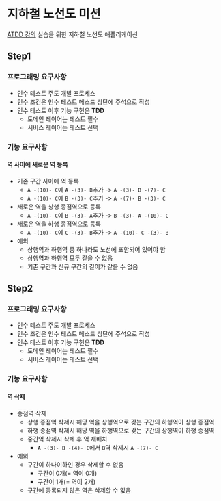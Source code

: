 # 지하철 노선도 미션
[ATDD 강의](https://edu.nextstep.camp/c/R89PYi5H) 실습을 위한 지하철 노선도 애플리케이션

## Step1
### 프로그래밍 요구사항
- 인수 테스트 주도 개발 프로세스
- 인수 조건은 인수 테스트 메소드 상단에 주석으로 작성
- 인수 테스트 이후 기능 구현은 **TDD**
    - 도메인 레이어는 테스트 필수
    - 서비스 레이어는 테스트 선택

### 기능 요구사항
#### 역 사이에 새로운 역 등록
- 기존 구간 사이에 역 등록
  - `A -(10)- C`에 `A -(3)- B`추가 -> `A -(3)- B -(7)- C`
  - `A -(10)- C`에 `B -(3)- C`추가 -> `A -(7)- B -(3)- C`
- 새로운 역을 상행 종점역으로 등록
  - `A -(10)- C`에 `B -(3)- A`추가 -> `B -(3)- A -(10)- C`
- 새로운 역을 하행 종점역으로 등록
  - `A -(10)- C`에 `C -(3)- B`추가 -> `A -(10)- C -(3)- B`
- 예외
  - 상행역과 하행역 중 하나라도 노선에 포함되어 있어야 함
  - 상행역과 하행역 모두 같을 수 없음
  - 기존 구간과 신규 구간의 길이가 같을 수 없음

## Step2
### 프로그래밍 요구사항
- 인수 테스트 주도 개발 프로세스
- 인수 조건은 인수 테스트 메소드 상단에 주석으로 작성
- 인수 테스트 이후 기능 구현은 **TDD**
  - 도메인 레이어는 테스트 필수
  - 서비스 레이어는 테스트 선택

### 기능 요구사항
#### 역 삭제
- 종점역 삭제
  - 상행 종점역 삭제시 해당 역을 상행역으로 갖는 구간의 하행역이 상행 종점역
  - 하행 종점역 삭제시 해당 역을 하행역으로 갖는 구간의 상행역이 하행 종점역
  - 중간역 삭제시 삭제 후 역 재배치
    - `A -(3)- B -(4)- C`에서 `B`역 삭제시 `A -(7)- C`
- 예외
  - 구간이 하나이하인 경우 삭제할 수 없음
    - 구간이 0개(= 역이 0개)
    - 구간이 1개(= 역이 2개)
  - 구간에 등록되지 않은 역은 삭제할 수 없음